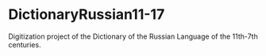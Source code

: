 # DictionaryRussian11-17
Digitization project of the Dictionary of the Russian Language of the 11th-7th centuries.
